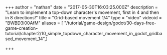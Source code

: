 +++
author = "nathan"
date = "2017-05-30T16:03:25.000Z"
description = "Learn to implement a top-down character's movement, first in 4 and then in 8 directions!"
title = "Grid-based movement 1/4"
type = "video"
videoid = "BWBD3i00AfM"
aliases = [ "/tutorial/game-design/godot/30-days-free-game-creation-tutorial/chapter2/10_simple_topdown_character_movement_in_godot_gridbased_movement_14",]

+++
